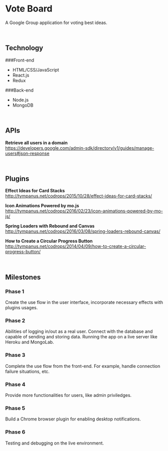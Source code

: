 # Vote Board
A Google Group application for voting best ideas.

&nbsp;

## Technology
###Front-end
* HTML/CSS/JavaScript  
* React.js
* Redux

###Back-end
* Node.js
* MongoDB

&nbsp;

## APIs
**Retrieve all users in a domain**  
<https://developers.google.com/admin-sdk/directory/v1/guides/manage-users#json-response>

&nbsp;

## Plugins
**Effect Ideas for Card Stacks**  
<http://tympanus.net/codrops/2015/10/28/effect-ideas-for-card-stacks/>

**Icon Animations Powered by mo.js**  
<http://tympanus.net/codrops/2016/02/23/icon-animations-powered-by-mo-js/>

**Spring Loaders with Rebound and Canvas**  
<http://tympanus.net/codrops/2016/03/08/spring-loaders-rebound-canvas/>

**How to Create a Circular Progress Button**  
<http://tympanus.net/codrops/2014/04/09/how-to-create-a-circular-progress-button/>

&nbsp;

## Milestones

### Phase 1  
Create the use flow in the user interface, incorporate necessary effects with plugins usages.

### Phase 2  
Abilities of logging in/out as a real user. Connect with the database and capable of sending and storing data. Running the app on a live server like Heroku and MongoLab.

### Phase 3
Complete the use flow from the front-end. For example, handle connection failure situations, etc.

### Phase 4
Provide more functionalities for users, like admin priviledges.

### Phase 5
Build a Chrome browser plugin for enabling desktop notifications.

### Phase 6
Testing and debugging on the live environment.
